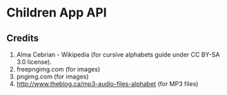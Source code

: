 # Children App API

## Credits

1. Alma Cebrian - Wikipedia (for cursive alphabets guide under CC BY-SA 3.0 license).
2. freepngimg.com (for images)
3. pngimg.com (for images)
4. http://www.theblog.ca/mp3-audio-files-alphabet (for MP3 files)